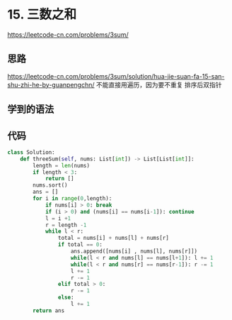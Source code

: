# 15. 三数之和
https://leetcode-cn.com/problems/3sum/
## 思路
https://leetcode-cn.com/problems/3sum/solution/hua-jie-suan-fa-15-san-shu-zhi-he-by-guanpengchn/
不能直接用遍历，因为要不重复
排序后双指针
## 学到的语法

## 代码
```py
class Solution:
    def threeSum(self, nums: List[int]) -> List[List[int]]:
        length = len(nums)
        if length < 3:
            return []
        nums.sort()
        ans = []
        for i in range(0,length):
            if nums[i] > 0: break
            if (i > 0) and (nums[i] == nums[i-1]): continue
            l = i +1
            r = length -1
            while l < r:
                total = nums[i] + nums[l] + nums[r]
                if total == 0:
                    ans.append([nums[i] , nums[l], nums[r]])
                    while(l < r and nums[l] == nums[l+1]): l += 1
                    while(l < r and nums[r] == nums[r-1]): r -= 1
                    l += 1
                    r -= 1
                elif total > 0:
                    r -= 1
                else:
                    l += 1
        return ans
            
                



```

